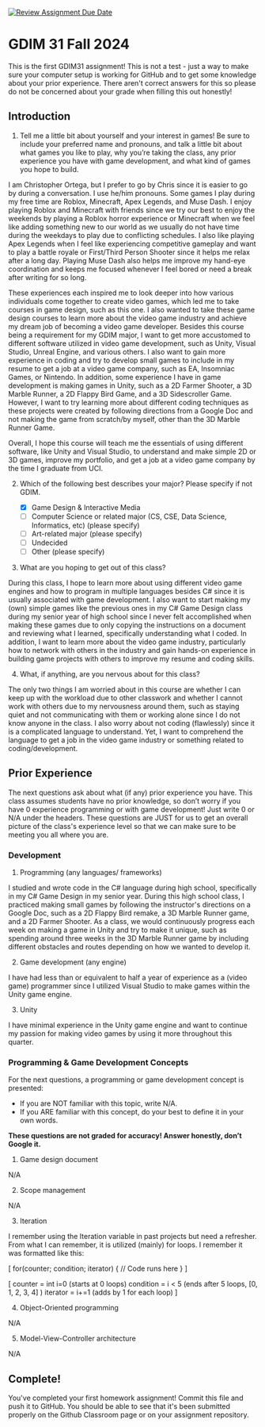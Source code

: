[![Review Assignment Due Date](https://classroom.github.com/assets/deadline-readme-button-22041afd0340ce965d47ae6ef1cefeee28c7c493a6346c4f15d667ab976d596c.svg)](https://classroom.github.com/a/POQdLnh2)
# GDIM 31 Fall 2024

This is the first GDIM31 assignment! This is not a test - just a way to make sure your computer setup is working for GitHub and to get some knowledge about your prior experience. There aren't correct answers for this so please do not be concerned about your grade when filling this out honestly!

## Introduction

1. Tell me a little bit about yourself and your interest in games! Be sure to include your preferred name and pronouns, and talk a little bit about what games you like to play, why you’re taking the class, any prior experience you have with game development, and what kind of games you hope to build.
 
I am Christopher Ortega, but I prefer to go by Chris since it is easier to go by during a conversation. I use he/him pronouns. Some games I play during my free time are Roblox, Minecraft, Apex Legends, and Muse Dash. I enjoy playing Roblox and Minecraft with friends since we try our best to enjoy the weekends by playing a Roblox horror experience or Minecraft when we feel like adding something new to our world as we usually do not have time during the weekdays to play due to conflicting schedules. I also like playing Apex Legends when I feel like experiencing competitive gameplay and want to play a battle royale or First/Third Person Shooter since it helps me relax after a long day. Playing Muse Dash also helps me improve my hand-eye coordination and keeps me focused whenever I feel bored or need a break after writing for so long.

These experiences each inspired me to look deeper into how various individuals come together to create video games, which led me to take courses in game design, such as this one. I also wanted to take these game design courses to learn more about the video game industry and achieve my dream job of becoming a video game developer. Besides this course being a requirement for my GDIM major, I want to get more accustomed to different software utilized in video game development, such as Unity, Visual Studio, Unreal Engine, and various others. I also want to gain more experience in coding and try to develop small games to include in my resume to get a job at a video game company, such as EA, Insomniac Games, or Nintendo. In addition, some experience I have in game development is making games in Unity, such as a 2D Farmer Shooter, a 3D Marble Runner, a 2D Flappy Bird Game, and a 3D Sidescroller Game. However, I want to try learning more about different coding techniques as these projects were created by following directions from a Google Doc and not making the game from scratch/by myself, other than the 3D Marble Runner Game.

Overall, I hope this course will teach me the essentials of using different software, like Unity and Visual Studio, to understand and make simple 2D or 3D games, improve my portfolio, and get a job at a video game company by the time I graduate from UCI.

2. Which of the following best describes your major? Please specify if not GDIM.  

    - [X] Game Design & Interactive Media
    - [ ] Computer Science or related major (CS, CSE, Data Science, Informatics, etc) (please specify)
    - [ ] Art-related major (please specify)
    - [ ] Undecided
    - [ ] Other (please specify)

3. What are you hoping to get out of this class?

During this class, I hope to learn more about using different video game engines and how to program in multiple languages besides C# since it is usually associated with game development. I also want to start making my (own) simple games like the previous ones in my C# Game Design class during my senior year of high school since I never felt accomplished when making these games due to only copying the instructions on a document and reviewing what I learned, specifically understanding what I coded. In addition, I want to learn more about the video game industry, particularly how to network with others in the industry and gain hands-on experience in building game projects with others to improve my resume and coding skills.

4. What, if anything, are you nervous about for this class?

The only two things I am worried about in this course are whether I can keep up with the workload due to other classwork and whether I cannot work with others due to my nervousness around them, such as staying quiet and not communicating with them or working alone since I do not know anyone in the class. I also worry about not coding (flawlessly) since it is a complicated language to understand. Yet, I want to comprehend the language to get a job in the video game industry or something related to coding/development.

## Prior Experience

The next questions ask about what (if any) prior experience you have. This class assumes students have no prior knowledge, so don’t worry if you have 0 experience programming or with game development! Just write 0 or N/A under the headers. These questions are JUST for us to get an overall picture of the class's experience level so that we can make sure to be meeting you all where you are.

### Development

1. Programming (any languages/ frameworks)

I studied and wrote code in the C# language during high school, specifically in my C# Game Design in my senior year. During this high school class, I practiced making small games by following the instructor's directions on a Google Doc, such as a 2D Flappy Bird remake, a 3D Marble Runner game, and a 2D Farmer Shooter. As a class, we would continuously progress each week on making a game in Unity and try to make it unique, such as spending around three weeks in the 3D Marble Runner game by including different obstacles and routes depending on how we wanted to develop it.

2. Game development (any engine)

I have had less than or equivalent to half a year of experience as a (video game) programmer since I utilized Visual Studio to make games within the Unity game engine.

3. Unity

I have minimal experience in the Unity game engine and want to continue my passion for making video games by using it more throughout this quarter.

### Programming & Game Development Concepts

For the next questions, a programming or game development concept is presented:

 - If you are NOT familiar with this topic, write N/A.
 - If you ARE familiar with this concept, do your best to define it in your own words.

**These questions are not graded for accuracy! Answer honestly, don’t Google it.**

1. Game design document

N/A

2. Scope management

N/A

3. Iteration

I remember using the Iteration variable in past projects but need a refresher. From what I can remember, it is utilized (mainly) for loops. I remember it was formatted like this: 

[ 
for(counter; condition; iterator) 
{
// Code runs here
}
]

[ 
counter = int i=0 (starts at 0 loops)
condition = i < 5 (ends after 5 loops, [0, 1, 2, 3, 4] )
iterator = i+=1 (adds by 1 for each loop)
]

4. Object-Oriented programming

N/A

5. Model-View-Controller architecture

N/A

## Complete!

You've completed your first homework assignment! Commit this file and push it to GitHub. You should be able to see that it's been submitted properly on the Github Classroom page or on your assignment repository.

